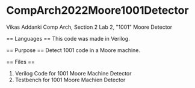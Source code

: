 # CompArch2022Moore1001Detector
Vikas Addanki
Comp Arch, Section 2
Lab 2, "1001" Moore Detector

== Languages ==
This code was made in Verilog.

== Purpose ==
Detect 1001 code in a Moore machine.

== Files ==
1. Verilog Code for 1001 Moore Machine Detector
2. Testbench for 1001 Moore Machien Detector
